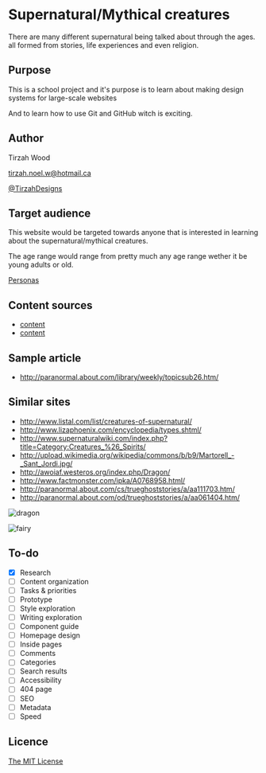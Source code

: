 # Supernatural/Mythical creatures

There are many different supernatural being talked about through the ages. all formed from stories, life experiences and even religion.

## Purpose

This is a school project and it's purpose is to learn about making design systems for large-scale websites 

And to learn how to use Git and GitHub witch is exciting.

## Author

Tirzah Wood 

[tirzah.noel.w@hotmail.ca](https://snt146.mail.live.com/default.aspx?id=64855)

[@TirzahDesigns](https://twitter.com/TirzahDesigns)

## Target audience

This website would be targeted towards anyone that is interested in learning about the supernatural/mythical creatures. 

The age range would range from pretty much any age range wether it be young adults or old.

[Personas](personas.md)

## Content sources

- [content](http://en.wikipedia.org/wiki/Category:Fantasy_creatures)
- [content](http://library.thinkquest.org/C003239/creaturesindex.html)


## Sample article


- <http://paranormal.about.com/library/weekly/topicsub26.htm/>


## Similar sites 
- <http://www.listal.com/list/creatures-of-supernatural/>
- <http://www.lizaphoenix.com/encyclopedia/types.shtml/>
- <http://www.supernaturalwiki.com/index.php?title=Category:Creatures_%26_Spirits/>
- <http://upload.wikimedia.org/wikipedia/commons/b/b9/Martorell_-_Sant_Jordi.jpg/>
- <http://awoiaf.westeros.org/index.php/Dragon/>
- <http://www.factmonster.com/ipka/A0768958.html/>
- <http://paranormal.about.com/cs/trueghoststories/a/aa111703.htm/>
- <http://paranormal.about.com/od/trueghoststories/a/aa061404.htm/>

![dragon](http://upload.wikimedia.org/wikipedia/commons/5/5c/Reggio_calabria_museo_nazionale_mosaico_da_kaulon.jpg)

![fairy](http://upload.wikimedia.org/wikipedia/commons/6/63/Study_for_The_Quarrel_of_Oberon_and_Titania.jpg)


## To-do

- [x] Research
- [ ] Content organization
- [ ] Tasks & priorities
- [ ] Prototype
- [ ] Style exploration
- [ ] Writing exploration
- [ ] Component guide
- [ ] Homepage design
- [ ] Inside pages
- [ ] Comments
- [ ] Categories
- [ ] Search results
- [ ] Accessibility
- [ ] 404 page
- [ ] SEO
- [ ] Metadata
- [ ] Speed

## Licence

[The MIT License](LICENSE)
